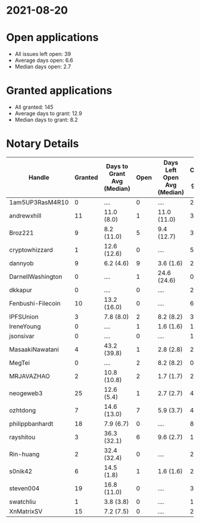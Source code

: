 2021-08-20
==========

# Open applications

- All issues left open: 39
- Average days open: 6.6
- Median days open: 2.7

# Granted applications

- All granted: 145
- Average days to grant: 12.9
- Median days to grant: 8.2

# Notary Details

| Handle            |   Granted | Days to Grant Avg (Median)   |   Open | Days Left Open Avg (Median)   |   Closed (no grant) |
|-------------------|-----------|------------------------------|--------|-------------------------------|---------------------|
| 1am5UP3RasM4R10   |         0 | ....                         |      0 | ....                          |                   2 |
| andrewxhill       |        11 | 11.0  (8.0)                  |      1 | 11.0  (11.0)                  |                  38 |
| Broz221           |         9 | 8.2  (11.0)                  |      5 | 9.4  (12.7)                   |                  34 |
| cryptowhizzard    |         1 | 12.6  (12.6)                 |      0 | ....                          |                   5 |
| dannyob           |         9 | 6.2  (4.6)                   |      9 | 3.6  (1.6)                    |                  24 |
| DarnellWashington |         0 | ....                         |      1 | 24.6  (24.6)                  |                   0 |
| dkkapur           |         0 | ....                         |      0 | ....                          |                   2 |
| Fenbushi-Filecoin |        10 | 13.2  (16.0)                 |      0 | ....                          |                  63 |
| IPFSUnion         |         3 | 7.8  (8.0)                   |      2 | 8.2  (8.2)                    |                   3 |
| IreneYoung        |         0 | ....                         |      1 | 1.6  (1.6)                    |                   1 |
| jsonsivar         |         0 | ....                         |      0 | ....                          |                  13 |
| MasaakiNawatani   |         4 | 43.2  (39.8)                 |      1 | 2.8  (2.8)                    |                  27 |
| MegTei            |         0 | ....                         |      2 | 8.2  (8.2)                    |                   0 |
| MRJAVAZHAO        |         2 | 10.8  (10.8)                 |      2 | 1.7  (1.7)                    |                   2 |
| neogeweb3         |        25 | 12.6  (5.4)                  |      1 | 2.7  (2.7)                    |                  45 |
| ozhtdong          |         7 | 14.6  (13.0)                 |      7 | 5.9  (3.7)                    |                  48 |
| philippbanhardt   |        18 | 7.9  (6.7)                   |      0 | ....                          |                  82 |
| rayshitou         |         3 | 36.3  (32.1)                 |      6 | 9.6  (2.7)                    |                  12 |
| Rin-huang         |         2 | 32.4  (32.4)                 |      0 | ....                          |                   2 |
| s0nik42           |         6 | 14.5  (1.8)                  |      1 | 1.6  (1.6)                    |                  22 |
| steven004         |        19 | 16.8  (11.0)                 |      0 | ....                          |                  38 |
| swatchliu         |         1 | 3.8  (3.8)                   |      0 | ....                          |                   1 |
| XnMatrixSV        |        15 | 7.2  (7.5)                   |      0 | ....                          |                  24 |
